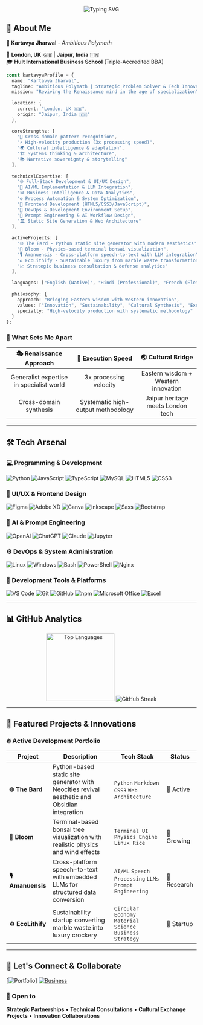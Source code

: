 <p align="center">
  <img src="https://readme-typing-svg.demolab.com/?lines=Hey%20there!%20I'm%20Kartavya;The%20Ambitious%20Polymath;Student%7CTech%20Enthusiast%7CStartup%20Strategist;Building%20the%20future%20one%20solution%20at%20a%20time&font=Fira%20Code&center=true&width=600&height=50&color=36BCF7&vCenter=true&size=22" alt="Typing SVG" />
</p>



## 🚀 About Me

**🎯 Kartavya Jharwal** - *Ambitious Polymath*

📍 **London, UK** 🇬🇧 | **Jaipur, India** 🇮🇳  
🎓 **Hult International Business School** (Triple-Accredited BBA)

```typescript
const kartavyaProfile = {
  name: "Kartavya Jharwal",
  tagline: "Ambitious Polymath | Strategic Problem Solver & Tech Innovator",
  mission: "Reviving the Renaissance mind in the age of specialization",
  
  location: {
    current: "London, UK 🇬🇧",
    origin: "Jaipur, India 🇮🇳"
  },
  
  coreStrengths: [
    "🧠 Cross-domain pattern recognition",
    "⚡ High-velocity production (3x processing speed)", 
    "🌍 Cultural intelligence & adaptation",
    "🏗️ Systems thinking & architecture",
    "📚 Narrative sovereignty & storytelling"
  ],
  
  technicalExpertise: [
    "🌐 Full-Stack Development & UI/UX Design",
    "🤖 AI/ML Implementation & LLM Integration", 
    "📊 Business Intelligence & Data Analytics",
    "⚙️ Process Automation & System Optimization",
    "🎨 Frontend Development (HTML5/CSS3/JavaScript)",
    "🔧 DevOps & Development Environment Setup",
    "💬 Prompt Engineering & AI Workflow Design",
    "🏛️ Static Site Generation & Web Architecture"
  ],
  
  activeProjects: [
    "🌐 The Bard - Python static site generator with modern aesthetics",
    "🌸 Bloom - Physics-based terminal bonsai visualization",
    "🎙️ Amanuensis - Cross-platform speech-to-text with LLM integration",
    "♻️ EcoLithify - Sustainable luxury from marble waste transformation",
    "📈 Strategic business consultation & defense analytics"
  ],
  
  languages: ["English (Native)", "Hindi (Professional)", "French (Elementary)"],
  
  philosophy: {
    approach: "Bridging Eastern wisdom with Western innovation",
    values: ["Innovation", "Sustainability", "Cultural Synthesis", "Excellence"],
    specialty: "High-velocity production with systematic methodology"
  }
};
```

### 🌟 What Sets Me Apart

| 🎭 **Renaissance Approach** | 🚀 **Execution Speed** | 🌏 **Cultural Bridge** |
|:---:|:---:|:---:|
| Generalist expertise in specialist world | 3x processing velocity | Eastern wisdom + Western innovation |
| Cross-domain synthesis | Systematic high-output methodology | Jaipur heritage meets London tech |

---

## 🛠️ Tech Arsenal

### 💻 Programming & Development

![Python](https://img.shields.io/badge/Python_(7+_years)-3776AB?style=for-the-badge&logo=python&logoColor=white)
![JavaScript](https://img.shields.io/badge/JavaScript-F7DF1E?style=for-the-badge&logo=javascript&logoColor=black)
![TypeScript](https://img.shields.io/badge/TypeScript-007ACC?style=for-the-badge&logo=typescript&logoColor=white)
![MySQL](https://img.shields.io/badge/MySQL-4479A1?style=for-the-badge&logo=mysql&logoColor=white)
![HTML5](https://img.shields.io/badge/HTML5-E34F26?style=for-the-badge&logo=html5&logoColor=white)
![CSS3](https://img.shields.io/badge/CSS3-1572B6?style=for-the-badge&logo=css3&logoColor=white)

### 🎨 UI/UX & Frontend Design

![Figma](https://img.shields.io/badge/Figma-F24E1E?style=for-the-badge&logo=figma&logoColor=white)
![Adobe XD](https://img.shields.io/badge/Adobe%20XD-470137?style=for-the-badge&logo=Adobe%20XD&logoColor=#FF61F6)
![Canva](https://img.shields.io/badge/Canva-00C4CC?style=for-the-badge&logo=canva&logoColor=white)
![Inkscape](https://img.shields.io/badge/Inkscape-000000?style=for-the-badge&logo=inkscape&logoColor=white)
![Sass](https://img.shields.io/badge/Sass-CC6699?style=for-the-badge&logo=sass&logoColor=white)
![Bootstrap](https://img.shields.io/badge/Bootstrap-563D7C?style=for-the-badge&logo=bootstrap&logoColor=white)

### 🤖 AI & Prompt Engineering

![OpenAI](https://img.shields.io/badge/OpenAI-412991?style=for-the-badge&logo=openai&logoColor=white)
![ChatGPT](https://img.shields.io/badge/ChatGPT-74aa9c?style=for-the-badge&logo=openai&logoColor=white)
![Claude](https://img.shields.io/badge/Claude-CC785C?style=for-the-badge&logo=anthropic&logoColor=white)
![Jupyter](https://img.shields.io/badge/Jupyter-F37626?style=for-the-badge&logo=jupyter&logoColor=white)

### ⚙️ DevOps & System Administration

![Linux](https://img.shields.io/badge/Linux-FCC624?style=for-the-badge&logo=linux&logoColor=black)
![Windows](https://img.shields.io/badge/Windows-0078D6?style=for-the-badge&logo=windows&logoColor=white)
![Bash](https://img.shields.io/badge/Bash-4EAA25?style=for-the-badge&logo=gnu-bash&logoColor=white)
![PowerShell](https://img.shields.io/badge/PowerShell-5391FE?style=for-the-badge&logo=powershell&logoColor=white)
![Nginx](https://img.shields.io/badge/Nginx-009639?style=for-the-badge&logo=nginx&logoColor=white)

### 🔧 Development Tools & Platforms

![VS Code](https://img.shields.io/badge/VS%20Code-007ACC?style=for-the-badge&logo=visual-studio-code&logoColor=white)
![Git](https://img.shields.io/badge/Git-F05032?style=for-the-badge&logo=git&logoColor=white)
![GitHub](https://img.shields.io/badge/GitHub-181717?style=for-the-badge&logo=github&logoColor=white)
![npm](https://img.shields.io/badge/npm-CB3837?style=for-the-badge&logo=npm&logoColor=white)
![Microsoft Office](https://img.shields.io/badge/MS%20Office-D83B01?style=for-the-badge&logo=microsoft-office&logoColor=white)
![Excel](https://img.shields.io/badge/Excel-217346?style=for-the-badge&logo=microsoft-excel&logoColor=white)

---

## 📊 GitHub Analytics

<p align="center">
  
  <img height="180em" src="https://github-readme-stats.vercel.app/api/top-langs/?username=Kartavya-Jharwal&layout=compact&langs_count=8&theme=tokyonight" alt="Top Languages"/>

  <img src="https://github-readme-streak-stats.herokuapp.com/?user=Kartavya-Jharwal&layout=compact&theme=tokyonight" alt="GitHub Streak"/>
</p>

---

## 🚀 Featured Projects & Innovations

### 🔥 Active Development Portfolio

| Project | Description | Tech Stack | Status |
|---------|-------------|------------|--------|
| **🌐 The Bard** | Python-based static site generator with Neocities revival aesthetic and Obsidian integration | `Python` `Markdown` `CSS3` `Web Architecture` | 🚀 Active |
| **🌸 Bloom** | Terminal-based bonsai tree visualization with realistic physics and wind effects | `Terminal UI` `Physics Engine` `Linux Rice` | 🌱 Growing |
| **🎙️ Amanuensis** | Cross-platform speech-to-text with embedded LLMs for structured data conversion | `AI/ML` `Speech Processing` `LLMs` `Prompt Engineering` | 🔬 Research |
| **♻️ EcoLithify** | Sustainability startup converting marble waste into luxury crockery | `Circular Economy` `Material Science` `Business Strategy` | 💼 Startup |


---

## 💬 Let's Connect & Collaborate
  [![Portfolio](https://img.shields.io/badge/Portfolio-000000?style=for-the-badge&logo=task&logoColor=white)]
  [![Business](https://img.shields.io/badge/Get_in_Touch-FF6B6B?style=for-the-badge&logo=googlechat&logoColor=white)](https://kartavya-jharwal.github.io/)
  
### 🌟 Open to

**Strategic Partnerships** • **Technical Consultations** • **Cultural Exchange Projects** • **Innovation Collaborations**
